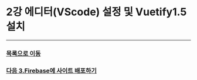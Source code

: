 # 2강 에디터(VScode) 설정 및 Vuetify1.5 설치



*****
### [목록으로 이동](README.md)
### [다음 3.Firebase에 사이트 배포하기](document_03.md)
